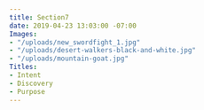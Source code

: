 ```yaml
---
title: Section7
date: 2019-04-23 13:03:00 -07:00
Images:
- "/uploads/new_swordfight_1.jpg"
- "/uploads/desert-walkers-black-and-white.jpg"
- "/uploads/mountain-goat.jpg"
Titles:
- Intent
- Discovery
- Purpose
---
```


